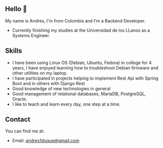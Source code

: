 ## Hello 👋

My name is Andres, I'm from Colombia and I'm a Backend Developer.

* Currently finishing my studies at the Universidad de los LLanos as a Systems Engineer.

## Skills

* I have been using Linux OS (Debian, Ubuntu, Fedora) in college for 4 years, I have enjoyed learning how to troubleshoot Debian firmware and other utilities on my laptop.
* I have participated in projects helping to implement Rest Api with Spring Boot and in others with Django Rest
* Good knowledge of new technologies in general
* Good management of relational databases, MariaDB, PostgreSQL, Oracle.
* I like to teach and learn every day, one step at a time.

## Contact

You can find me at:
* Email: andres1duque@gmail.com

